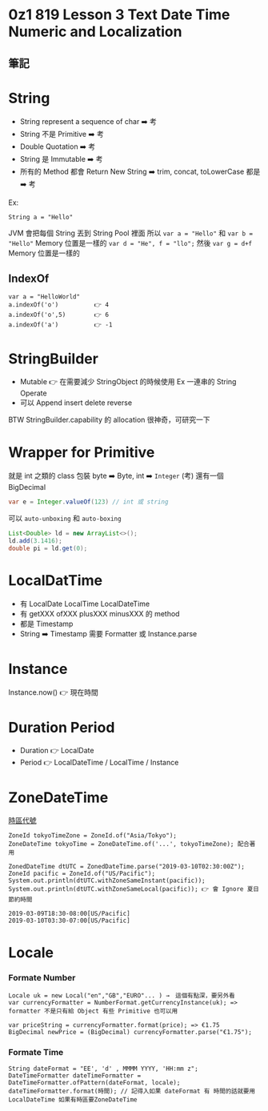 # 0z1 819 Lesson 3 Text Date Time Numeric and Localization

## 筆記

# String
- String represent a sequence of char ➡️ 考
- String 不是 Primitive ➡️ 考
- Double Quotation ➡️ 考 
- String 是 Immutable ➡️ 考 
- 所有的 Method 都會 Return New String ➡️ trim, concat, toLowerCase 都是 ➡️ 考

Ex: 
```
String a = "Hello"
```

JVM 會把每個 String 丟到 String Pool 裡面
所以 `var a = "Hello"` 和 `var b = "Hello"` Memory 位置是一樣的
`var d = "He", f = "llo";` 然後  `var g = d+f`  Memory 位置是一樣的

## IndexOf
```
var a = "HelloWorld"
a.indexOf('o')          👉 4 
a.indexOf('o',5)        👉 6
a.indexOf('a')          👉 -1
```


# StringBuilder
- Mutable               👉 在需要減少 StringObject 的時候使用 Ex 一連串的 String Operate
- 可以 Append insert delete reverse

BTW StringBuilder.capability 的 allocation 很神奇，可研究一下


# Wrapper for Primitive
就是 int 之類的 class 包裝
byte ➡️ Byte, int ➡️ `Integer` (考)
還有一個 BigDecimal

```java
var e = Integer.valueOf(123) // int 或 string
```

可以 `auto-unboxing` 和 `auto-boxing`
```java
List<Double> ld = new ArrayList<>();
ld.add(3.1416);
double pi = ld.get(0);
```

# LocalDatTime
- 有 LocalDate LocalTime LocalDateTime
- 有 getXXX ofXXX plusXXX minusXXX 的 method
- 都是 Timestamp
- String ➡️ Timestamp 需要 Formatter 或 Instance.parse


# Instance
Instance.now()  👉 現在時間


# Duration Period
- Duration      👉 LocalDate
- Period        👉 LocalDateTime / LocalTime / Instance


# ZoneDateTime
[時區代號](https://qiita.com/niwasawa/items/7ac1ea4c05c15e4b46fc)
```
ZoneId tokyoTimeZone = ZoneId.of("Asia/Tokyo");
ZoneDateTime tokyoTime = ZoneDateTime.of('...', tokyoTimeZone); 配合著用
```

```
ZonedDateTime dtUTC = ZonedDateTime.parse("2019-03-10T02:30:00Z");
ZoneId pacific = ZoneId.of("US/Pacific");
System.out.println(dtUTC.withZoneSameInstant(pacific)); 
System.out.println(dtUTC.withZoneSameLocal(pacific)); 👉 會 Ignore 夏日節約時間
```
```
2019-03-09T18:30-08:00[US/Pacific]
2019-03-10T03:30-07:00[US/Pacific]
```

# Locale
### Formate Number
```
Locale uk = new Local("en","GB","EURO"... ) →　這個有點深，要另外看
var currencyFormatter = NumberFormat.getCurrencyInstance(uk); => formatter 不是只有給 Object 有些 Primitive 也可以用

var priceString = currencyFormatter.format(price); => €1.75
BigDecimal newPrice = (BigDecimal) currencyFormatter.parse("€1.75");
```

### Formate Time
```
String dateFormat = "EE', 'd' , MMMM YYYY, 'HH:mm z";
DateTimeFormatter dateTimeFormatter = DateTimeFormatter.ofPattern(dateFormat, locale);
dateTimeFormatter.format(時間); // 記得入如果 dateFormat 有 時間的話就要用 LocalDateTime 如果有時區要ZoneDateTime
```
